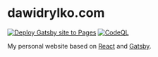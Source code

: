 # dawidrylko.com

[![Deploy Gatsby site to Pages](https://github.com/dawidrylko/dawidrylko.com/actions/workflows/gatsby.yml/badge.svg)](https://github.com/dawidrylko/dawidrylko.com/actions/workflows/gatsby.yml)
[![CodeQL](https://github.com/dawidrylko/dawidrylko.com/actions/workflows/github-code-scanning/codeql/badge.svg)](https://github.com/dawidrylko/dawidrylko.com/actions/workflows/github-code-scanning/codeql)

My personal website based on [React](https://react.dev) and [Gatsby](https://www.gatsbyjs.com).

